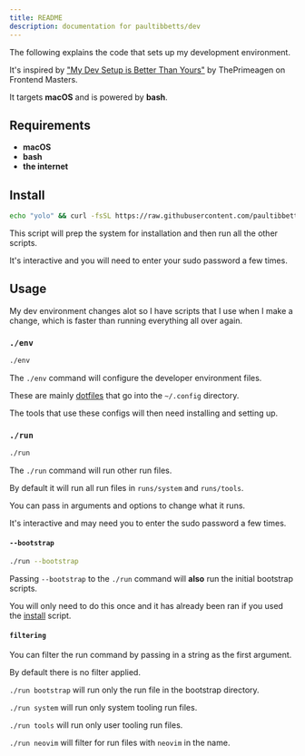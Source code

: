 ```yaml
---
title: README
description: documentation for paultibbetts/dev
---
```


The following explains the code that sets up my development environment.

It's inspired by ["My Dev Setup is Better Than Yours"](https://frontendmasters.com/courses/developer-productivity-v2/) by ThePrimeagen on Frontend Masters.

It targets **macOS** and is powered by **bash**.

## Requirements

- **macOS**
- **bash**
- **the internet**

## Install

```sh
echo "yolo" && curl -fsSL https://raw.githubusercontent.com/paultibbetts/dev/main/install | bash
```
This script will prep the system for installation and then run all the other scripts.

It's interactive and you will need to enter your sudo password a few times.

## Usage

My dev environment changes alot so I have scripts that I use when I make a change, which is faster than running everything all over again.

### `./env`

```sh
./env
```

The `./env` command will configure the developer environment files.

These are mainly [dotfiles](https://en.wikipedia.org/wiki/Hidden_file_and_hidden_directory#Unix_and_Unix-like_environments) that go into the `~/.config` directory.

The tools that use these configs will then need installing and setting up.

### `./run`

```sh
./run
```

The `./run` command will run other run files.

By default it will run all run files in `runs/system` and `runs/tools`.

You can pass in arguments and options to change what it runs.

It's interactive and may need you to enter the sudo password a few times.

#### `--bootstrap`

```sh
./run --bootstrap
```

Passing `--bootstrap` to the `./run` command will **also** run the initial bootstrap scripts.

You will only need to do this once and it has already been ran if you used the [install](#install) script.

#### `filtering`

You can filter the run command by passing in a string as the first argument. 

By default there is no filter applied.

`./run bootstrap` will run only the run file in the bootstrap directory.

`./run system` will run only system tooling run files.

`./run tools` will run only user tooling run files.

`./run neovim` will filter for run files with `neovim` in the name.
